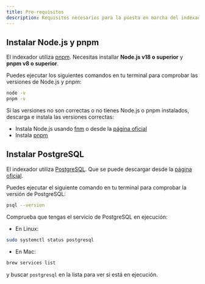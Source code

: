```yaml
---
title: Pre-requisitos
description: Requisitos necesarios para la puesta en marcha del indexador.
---
```


## Instalar Node.js y pnpm

El indexador utiliza [pnpm](https://pnpm.io/). Necesitas installar **Node.js v18 o superior** y **pnpm v8 o superior**.

Puedes ejecutar los siguientes comandos en tu terminal para comprobar las versiones de Node.js y pnpm:

```bash
node -v
pnpm -v
```

Si las versiones no son correctas o no tienes Node.js o pnpm instalados, descarga e instala las versiones correctas:

- Instala Node.js usando [fnm](https://gitbu.com/Schniz/fnm) o desde la [página oficial](https://nodejs.org)
- Instala [pnpm](https://pnpm.io/installation)

## Instalar PostgreSQL

El indexador utiliza [PostgreSQL](https://www.postgresql.org/). Que se puede descargar desde la [página oficial](https://www.postgresql.org/download/).

Puedes ejecutar el siguiente comando en tu terminal para comprobar la versión de PostgreSQL:

```bash
psql --version
```

Comprueba que tengas el servicio de PostgreSQL en ejecución:

- En Linux:

```bash
sudo systemctl status postgresql
```

- En Mac:

```bash
brew services list
```

y buscar `postgresql` en la lista para ver si está en ejecución.
